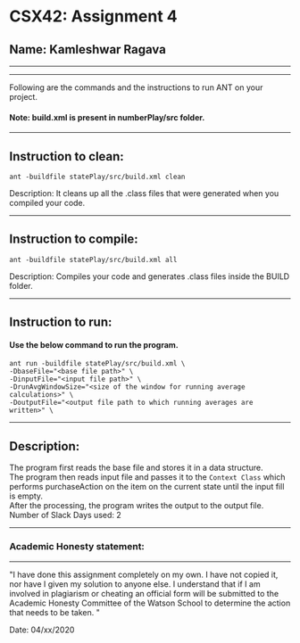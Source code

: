 # CSX42: Assignment 4
## Name: Kamleshwar Ragava

-----------------------------------------------------------------------
-----------------------------------------------------------------------


Following are the commands and the instructions to run ANT on your project.
#### Note: build.xml is present in numberPlay/src folder.

-----------------------------------------------------------------------
## Instruction to clean:

```commandline
ant -buildfile statePlay/src/build.xml clean
```

Description: It cleans up all the .class files that were generated when you
compiled your code.

-----------------------------------------------------------------------
## Instruction to compile:

```commandline
ant -buildfile statePlay/src/build.xml all
```

Description: Compiles your code and generates .class files inside the BUILD folder.

-----------------------------------------------------------------------
## Instruction to run:

#### Use the below command to run the program.

```commandline
ant run -buildfile statePlay/src/build.xml \
-DbaseFile="<base file path>" \
-DinputFile="<input file path>" \
-DrunAvgWindowSize="<size of the window for running average calculations>" \
-DoutputFile="<output file path to which running averages are written>" \
```

-----------------------------------------------------------------------
## Description:

The program first reads the base file and stores it in a data structure.<br>
The program then reads input file and passes it to the ```Context Class``` which performs purchaseAction on the item on the current state until the input fill is empty.<br>
After the processing, the program writes the output to the output file.<br>
Number of Slack Days used: 2

-----------------------------------------------------------------------
### Academic Honesty statement:
-----------------------------------------------------------------------

"I have done this assignment completely on my own. I have not copied
it, nor have I given my solution to anyone else. I understand that if
I am involved in plagiarism or cheating an official form will be
submitted to the Academic Honesty Committee of the Watson School to
determine the action that needs to be taken. "

Date: 04/xx/2020


